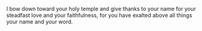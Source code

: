 I bow down toward your holy temple and give thanks to your name for your steadfast love and your faithfulness, for you have exalted above all things your name and your word.
